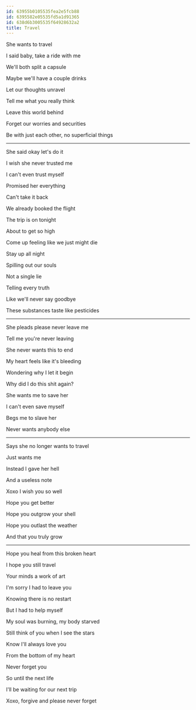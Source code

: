 ```yaml
---
id: 63955b0105535fea2e5fcb88
id: 6395582e05535fd5a1d91365
id: 638d6b3005535f64928632a2
title: Travel 
---
```



She wants to travel

I said baby, take a ride with me 

We'll both split a capsule

Maybe we'll have a couple drinks

Let our thoughts unravel

Tell me what you really think 

Leave this world behind

Forget our worries and securities

Be with just each other, no superficial things

---

She said okay let's do it

I wish she never trusted me 

I can't even trust myself

Promised her everything

Can't take it back

We already booked the flight

The trip is on tonight

About to get so high

Come up feeling like we just might die

Stay up all night

Spilling out our souls

Not a single lie

Telling every truth 

Like we'll never say goodbye

These substances taste like pesticides

---

She pleads please never leave me

Tell me you're never leaving

She never wants this to end

My heart feels like it's bleeding

Wondering why I let it begin

Why did I do this shit again? 

She wants me to save her

I can't even save myself

Begs me to slave her

Never wants anybody else

---

Says she no longer wants to travel

Just wants me

Instead I gave her hell 

And a useless note

Xoxo I wish you so well 

Hope you get better

Hope you outgrow your shell 

Hope you outlast the weather

And that you truly grow

---

Hope you heal from this broken heart

I hope you still travel

Your minds a work of art

I'm sorry I had to leave you 

Knowing there is no restart

But I had to help myself

My soul was burning, my body starved

Still think of you when I see the stars

Know I'll always love you 

From the bottom of my heart

Never forget you

So until the next life

I'll be waiting for our next trip 

Xoxo, forgive and please never forget
